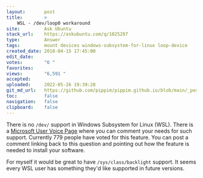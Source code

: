 ```yaml
---
layout:       post
title:        >
    WSL - /dev/loop0 workaround
site:         Ask Ubuntu
stack_url:    https://askubuntu.com/q/1025297
type:         Answer
tags:         mount devices windows-subsystem-for-linux loop-device
created_date: 2018-04-15 17:45:00
edit_date:    
votes:        "6 "
favorites:    
views:        "6,591 "
accepted:     
uploaded:     2022-05-26 19:39:28
git_md_url:   https://github.com/pippim/pippim.github.io/blob/main/_posts/2018/2018-04-15-WSL-_dev_loop0-workaround.md
toc:          false
navigation:   false
clipboard:    false
---
```


There is no `/dev/` support in Windows Subsystem for Linux (WSL). There is a [Microsoft User Voice Page][1] where you can comment your needs for such support. Currently 779 people have voted for this feature. You can post a comment linking back to this question and pointing out how the feature is needed to install your software.

For myself it would be great to have `/sys/class/backlight` support. It seems every WSL user has something they'd like supported in future versions.


  [1]: https://wpdev.uservoice.com/forums/266908-command-prompt-console-windows-subsystem-for-l/suggestions/13818042-support-mounting-xfs-ext2-ext3-ext4-etc-partition
